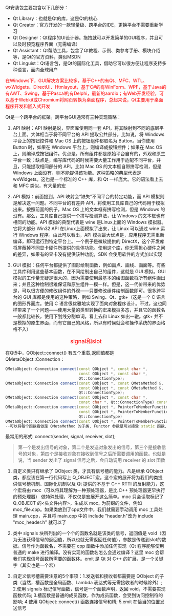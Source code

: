 Qt安装包主要包含以下几部分：
* Qt Library：也就是Qt的库，这是Qt的核心
* Qt Creator：官方开发的一款轻量级、跨平台的IDE，更换平台不需要重新学习
* Qt Designer：Qt程序的UI设计器。拖拽就可以开发简单的GUI程序，并且可以及时预览程序界面（无需编译）
* Qt Assistant：Qt帮助工具，包含了Qt教程、示例、类参考手册、模块介绍等，是Qt的官方资料，类似MSDN
* Qt Linguist：Qt语言包，是Qt的国际化工具，借助它可以很方便让程序支持多种语言，面向全球用户

<font color=#FF0000>在Windows下，GUI解决方案比较多，基于C++的有Qt、MFC、WTL、wxWidgets、DirectUI、Htmlayout，基于C#的有WinForm、WPF，基于Java的有AWT、Swing，基于Pascal的有Delphi，最新的aardio；有Web开发经验，可以基于Webkit或Chromium将网页转换为桌面程序，总起来说，Qt主要用于桌面程序开发和嵌入式开发</font> <br>

Qt是一个跨平台的框架。跨平台GUI通常有三种实现策略：

1. API 映射：API 映射是说，界面库使用同一套 API，将其映射到不同的底层平台上面。大体相当于将不同平台的 API 提取公共部分。比如说，将 Windows 平台上的按钮控件和 Mac OS 上的按钮组件都取名为 Button。当你使用 Button 时，如果在 Windows 平台上，则编译成按钮控件；如果在 Mac OS 上，则编译成按钮组件。优点是，所有组件都是原始平台自有的，外观和原生平台一致；缺点是，编写库代码的时候需要大量工作用于适配不同平台，并且，只能提取相同部分的 API。比如 Mac OS 的文本框自带拼写检测，但是 Windows 上面没有，则不能提供该功能。这种策略的典型代表是 wxWidgets。这也是一个标准的 C++ 库，和 Qt 一样庞大。它的语法看上去和 MFC 类似，有大量的宏

2. API 模拟：前面提到，API 映射会“缺失”不同平台的特定功能，而 API 模拟则是解决这一问题。不同平台的有差异 API，将使用工具库自己的代码用于模拟出来。按照前面的例子，Mac OS 上的文本框有拼写检测，但是 Windows 的没有。那么，工具库自己提供一个拼写检测算法，让 Windows 的文本框也有相同的功能。API 模拟的典型代表是 wine 是Linux上面的 Windows 模拟器。它将大部分 Win32 API 在Linux上面模拟了出来，让 Linux 可以通过 wine 运行 Windows 程序。由此可以看出，API 模拟最大优点是，应用程序无需重新编译，即可运行到特定平台上。一个例子是微软提供的 DirectX，这个开发库将屏蔽掉不同显卡硬件所提供的具体功能。使用这个库，你无需担心硬件之间的差异，如果有的显卡没有提供该种功能，SDK 会使用软件的方式加以实现

3. GUI 模拟：任何平台都提供了图形绘制函数，例如画点、画线、画面等。有些工具库利用这些基本函数，在不同绘制出自己的组件，这就是 GUI 模拟。GUI 模拟的工作量无疑是很大的，因为需要使用最基本的绘图函数将所有组件画出来；并且这种绘制很难保证和原生组件一模一样。但是，这一代价带来的优势是，可以很方便的修改组件的外观——只要修改组件绘制函数即可。很多跨平台的 GUI 库都是使用的这种策略，例如 Swing、Qt、gtk+（这是一个 C 语言的图形界面库。使用 C 语言很优雅地实现了面向对象程序设计。不过，这也同样带来了一个问题——使用大量的类型转换的宏来模拟多态，并且它的函数名一般都比较长，使用下划线分割单词，看上去和 Linux 如出一辙。gtk+ 并不是模拟的原生界面，而有它自己的风格，所以有时候就会和操作系统的界面格格不入）

<font color=#FF0000 size=4> <p align="center">signal和slot</p></font>
在Qt5中，QObject::connect() 有五个重载,返回值都是 QMetaObject::Connection：
```c++
QMetaObject::Connection connect(const QObject *, const char *,
                                const QObject *, const char *,
                                Qt::ConnectionType);
QMetaObject::Connection connect(const QObject *, const QMetaMethod &,
                                const QObject *, const QMetaMethod &,
                                Qt::ConnectionType);
QMetaObject::Connection connect(const QObject *, const char *,
                                const char *, Qt::ConnectionType) const;
QMetaObject::Connection connect(const QObject *, PointerToMemberFunction,
                                const QObject *, PointerToMemberFunction,
                                Qt::ConnectionType)
QMetaObject::Connection connect(const QObject *, PointerToMemberFunction, Functor);
--可以将每个函数看做是 QMetaMethod 的子类, Functor 参数是可以接受 static 函数、全局函数以及 Lambda 表达式
```
最常用的形式: connect(sender, signal, receiver, slot); <br>
>第一个是发出信号的对象，第二个是发送对象发出的信号，第三个是接收信号的对象，第四个是接收对象在接收到信号之后所需要调用的函数。也就是说，当 sender 发出了 signal 信号之后，会自动调用 receiver 的 slot 函数

1. 自定义类只有继承了 QObject 类，才具有信号槽的能力。凡是继承 QObject 类，都应该在第一行代码写上 Q_OBJECT宏。这个宏的展开将为我们的类提供信号槽机制、国际化机制以及 Qt 提供的不基于 C++ RTTI 的反射能力，这个宏将由 moc（可以将其理解为一种预处理器，是比 C++ 预处理器更早执行的预处理器） 做特殊处理，不仅仅是宏展开这么简单。moc 只会读取标记了 Q_OBJECT 的<头文件内容>，生成以 moc_ 为前缀的文件，例如 moc_file.cpp。如果类放到了cpp文件中，我们就需要手动调用 moc 工具处理 main.cpp，并且将 main.cpp 中的 include "header.h"改为 include "moc_header.h" 就可以了

2. 类中 signals 块所列出的一个个的函数名就是该类的信号，返回值是 void（因为无法获得信号的返回值，所以也就无需返回任何值），参数是传递到slot的数据。信号作为函数名，不需要在 cpp 函数中添加任何实现（Qt 程序能够使用普通的 make 进行编译。没有实现的函数名怎么会通过编译？这里 moc 会帮我们实现信号函数所需要的函数体。emit 是 Qt 对 C++ 的扩展，是一个关键字（其实也是一个宏）

3. 自定义信号槽需要注意的5个事项：1.发送者和接收者都需要是 QObject 的子类（当然，槽函数是全局函数、Lambda 表达式等无需接收者的时候除外）; 2.使用 signals 标记信号函数，信号是一个函数声明，返回 void，不需要实现函数代码; 3.槽函数是普通的成员函数，作为成员函数，会受到访问控制符的影响; 4.使用 QObject::connect() 函数连接信号和槽; 5.emit 在恰当的位置发送信号
